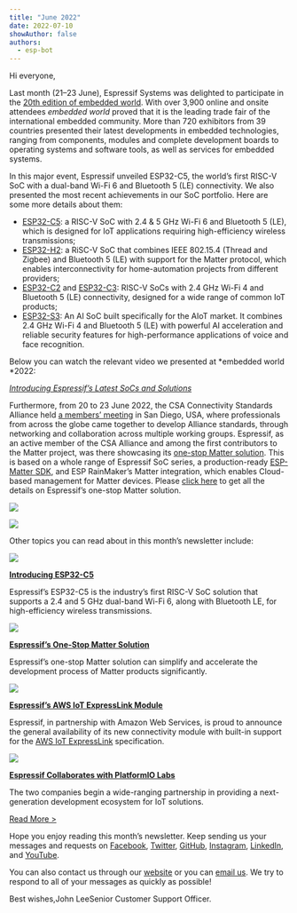 ```yaml
---
title: "June 2022"
date: 2022-07-10
showAuthor: false
authors: 
  - esp-bot
---
```

Hi everyone,

Last month (21–23 June), Espressif Systems was delighted to participate in the [20th edition of embedded world](https://www.embedded-world.de/en/news/press-releases/2022-embedded-closing-report-jp1ycrjfx7_pireport). With over 3,900 online and onsite attendees *embedded world* proved that it is the leading trade fair of the international embedded community. More than 720 exhibitors from 39 countries presented their latest developments in embedded technologies, ranging from components, modules and complete development boards to operating systems and software tools, as well as services for embedded systems.

In this major event, Espressif unveiled ESP32-C5, the world’s first RISC-V SoC with a dual-band Wi-Fi 6 and Bluetooth 5 (LE) connectivity. We also presented the most recent achievements in our SoC portfolio. Here are some more details about them:

- [ESP32-C5](https://www.espressif.com/en/news/ESP32-C5): a RISC-V SoC with 2.4 & 5 GHz Wi-Fi 6 and Bluetooth 5 (LE), which is designed for IoT applications requiring high-efficiency wireless transmissions;
- [ESP32-H2](https://www.espressif.com/en/news/ESP32_H2): a RiSC-V SoC that combines IEEE 802.15.4 (Thread and Zigbee) and Bluetooth 5 (LE) with support for the Matter protocol, which enables interconnectivity for home-automation projects from different providers;
- [ESP32-C2](https://www.espressif.com/en/products/socs) and [ESP32-C3](https://www.espressif.com/en/products/socs/esp32-c3): RISC-V SoCs with 2.4 GHz Wi-Fi 4 and Bluetooth 5 (LE) connectivity, designed for a wide range of common IoT products;
- [ESP32-S3](https://www.espressif.com/en/products/socs/esp32-s3): An AI SoC built specifically for the AIoT market. It combines 2.4 GHz Wi-Fi 4 and Bluetooth 5 (LE) with powerful AI acceleration and reliable security features for high-performance applications of voice and face recognition.

Below you can watch the relevant video we presented at *embedded world *2022:

[*Introducing Espressif’s Latest SoCs and Solutions*](https://youtu.be/j9IOdgxVcE0)

Furthermore, from 20 to 23 June 2022, the CSA Connectivity Standards Alliance held [a members’ meeting](https://csa-iot.org/event/alliance-member-meeting/) in San Diego, USA, where professionals from across the globe came together to develop Alliance standards, through networking and collaboration across multiple working groups. Espressif, as an active member of the CSA Alliance and among the first contributors to the Matter project, was there showcasing its [one-stop Matter solution](https://www.espressif.com/en/news/ESP_Matter_Solution). This is based on a whole range of Espressif SoC series, a production-ready [ESP-Matter SDK](https://github.com/espressif/esp-matter), and ESP RainMaker’s Matter integration, which enables Cloud-based management for Matter devices. Please [click here](https://docs.espressif.com/projects/esp-matter/en/main/esp32/introduction.html) to get all the details on Espressif’s one-stop Matter solution.

![](https://miro.medium.com/v2/resize:fit:640/format:webp/0*LNkhndW0UsMdqFvn.png)

![](https://miro.medium.com/v2/resize:fit:640/format:webp/0*bIaxxdNrxMnPrf4j.png)

Other topics you can read about in this month’s newsletter include:

![](https://miro.medium.com/v2/resize:fit:640/format:webp/0*LlPgN6zEXdFjoXnN.png)

[__Introducing ESP32-C5__ ](https://www.espressif.com/en/news/ESP32-C5)

Espressif’s ESP32-C5 is the industry’s first RISC-V SoC solution that supports a 2.4 and 5 GHz dual-band Wi-Fi 6, along with Bluetooth LE, for high-efficiency wireless transmissions.

![](https://miro.medium.com/v2/resize:fit:640/format:webp/0*DskOQ5A6-iLO6S6d.png)

[__Espressif’s One-Stop Matter Solution__ ](https://www.espressif.com/en/news/ESP_Matter_Solution)

Espressif’s one-stop Matter solution can simplify and accelerate the development process of Matter products significantly.

![](https://miro.medium.com/v2/resize:fit:640/format:webp/0*5mLg8HGCSd3NQMTY.png)

[__Espressif’s AWS IoT ExpressLink Module__ ](https://www.espressif.com/en/news/Espressif_AWS_IoT_ExpressLink_Module_GA)

Espressif, in partnership with Amazon Web Services, is proud to announce the general availability of its new connectivity module with built-in support for the [AWS IoT ExpressLink](https://aws.amazon.com/iot-expresslink/) specification.

![](https://miro.medium.com/v2/resize:fit:640/format:webp/0*GgNU1qb15QlOTm4I.png)

[__Espressif Collaborates with PlatformIO Labs__ ](https://www.espressif.com/en/news/PlatformIO_ESP_collaboration)

The two companies begin a wide-ranging partnership in providing a next-generation development ecosystem for IoT solutions.

[Read More >](https://www.espressif.com/company/newsroom/news)

Hope you enjoy reading this month’s newsletter. Keep sending us your messages and requests on [Facebook](https://www.facebook.com/espressif), [Twitter](https://twitter.com/EspressifSystem), [GitHub](https://github.com/espressif), [Instagram](https://www.instagram.com/espressif_systems_official/), [LinkedIn](https://www.linkedin.com/company/espressif-systems/), and [YouTube](https://www.youtube.com/c/EspressifSystems).

You can also contact us through our [website](https://www.espressif.com/en/contact-us/sales-questions) or you can [email us](mailto:newsletter@espressif.com). We try to respond to all of your messages as quickly as possible!

Best wishes,John LeeSenior Customer Support Officer.
